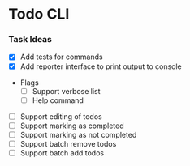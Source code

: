 # Todo CLI

### Task Ideas

- [x] Add tests for commands
- [x] Add reporter interface to print output to console
- Flags
    - [ ] Support verbose list
    - [ ] Help command
- [ ] Support editing of todos
- [ ] Support marking as completed
- [ ] Support marking as not completed
- [ ] Support batch remove todos
- [ ] Support batch add todos